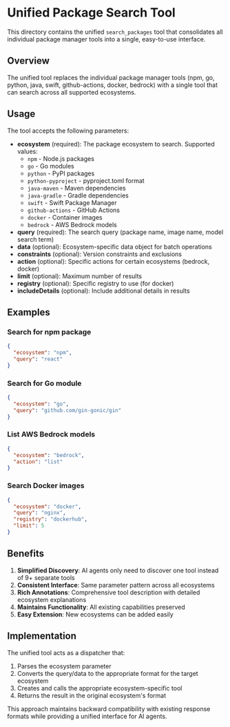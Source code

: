 # Unified Package Search Tool

This directory contains the unified `search_packages` tool that consolidates all individual package manager tools into a single, easy-to-use interface.

## Overview

The unified tool replaces the individual package manager tools (npm, go, python, java, swift, github-actions, docker, bedrock) with a single tool that can search across all supported ecosystems.

## Usage

The tool accepts the following parameters:

- **ecosystem** (required): The package ecosystem to search. Supported values:
  - `npm` - Node.js packages
  - `go` - Go modules
  - `python` - PyPI packages
  - `python-pyproject` - pyproject.toml format
  - `java-maven` - Maven dependencies
  - `java-gradle` - Gradle dependencies
  - `swift` - Swift Package Manager
  - `github-actions` - GitHub Actions
  - `docker` - Container images
  - `bedrock` - AWS Bedrock models
- **query** (required): The search query (package name, image name, model search term)
- **data** (optional): Ecosystem-specific data object for batch operations
- **constraints** (optional): Version constraints and exclusions
- **action** (optional): Specific actions for certain ecosystems (bedrock, docker)
- **limit** (optional): Maximum number of results
- **registry** (optional): Specific registry to use (for docker)
- **includeDetails** (optional): Include additional details in results

## Examples

### Search for npm package
```json
{
  "ecosystem": "npm",
  "query": "react"
}
```

### Search for Go module
```json
{
  "ecosystem": "go",
  "query": "github.com/gin-gonic/gin"
}
```

### List AWS Bedrock models
```json
{
  "ecosystem": "bedrock",
  "action": "list"
}
```

### Search Docker images
```json
{
  "ecosystem": "docker",
  "query": "nginx",
  "registry": "dockerhub",
  "limit": 5
}
```

## Benefits

1. **Simplified Discovery**: AI agents only need to discover one tool instead of 9+ separate tools
2. **Consistent Interface**: Same parameter pattern across all ecosystems
3. **Rich Annotations**: Comprehensive tool description with detailed ecosystem explanations
4. **Maintains Functionality**: All existing capabilities preserved
5. **Easy Extension**: New ecosystems can be added easily

## Implementation

The unified tool acts as a dispatcher that:

1. Parses the ecosystem parameter
2. Converts the query/data to the appropriate format for the target ecosystem
3. Creates and calls the appropriate ecosystem-specific tool
4. Returns the result in the original ecosystem's format

This approach maintains backward compatibility with existing response formats while providing a unified interface for AI agents.
